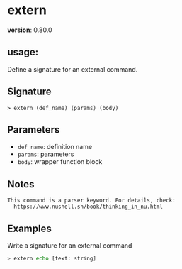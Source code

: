 # extern

**version**: 0.80.0

## **usage**:

Define a signature for an external command.

## Signature

`> extern (def_name) (params) (body)`

## Parameters

- `def_name`: definition name
- `params`: parameters
- `body`: wrapper function block

## Notes

```text
This command is a parser keyword. For details, check:
  https://www.nushell.sh/book/thinking_in_nu.html
```

## Examples

Write a signature for an external command

```bash
> extern echo [text: string]
```
